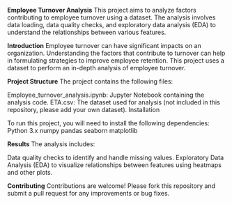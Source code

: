 **Employee Turnover Analysis**
This project aims to analyze factors contributing to employee turnover using a dataset. The analysis involves data loading, data quality checks, and exploratory data analysis (EDA) to understand the relationships between various features.

**Introduction**
Employee turnover can have significant impacts on an organization. Understanding the factors that contribute to turnover can help in formulating strategies to improve employee retention. This project uses a dataset to perform an in-depth analysis of employee turnover.

**Project Structure**
The project contains the following files:

Employee_turnover_analysis.ipynb: Jupyter Notebook containing the analysis code.
ETA.csv: The dataset used for analysis (not included in this repository, please add your own dataset).
Installation

To run this project, you will need to install the following dependencies:
Python 3.x
numpy
pandas
seaborn
matplotlib

**Results**
The analysis includes:

Data quality checks to identify and handle missing values.
Exploratory Data Analysis (EDA) to visualize relationships between features using heatmaps and other plots.

**Contributing**
Contributions are welcome! Please fork this repository and submit a pull request for any improvements or bug fixes.
